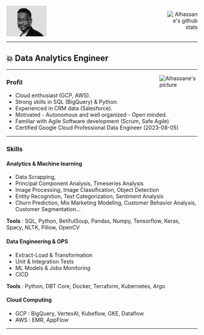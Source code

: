 
 <div style="display: flex;
    justify-content: space-between;">
  <div> 
    <img align="left" alt="Alhassane's picture" width="25%" src="https://github.com/Alhasdata/Alhasdata/blob/main/img/cov.png" />
  </div>
  <div>
    <p align="right"><img src="https://github-readme-stats.vercel.app/api?username=Alhasdata&show_icons=true&theme=radical" alt="Alhassane's github stats" /> </p>
  </div>
</div>
                                                                                                                                           
---
                                                                                                                                           

                                                                                                                                           
## 💥  Data Analytics Engineer 
---

<img align="right" alt="Alhassane's picture" width="20%" src="https://api.accredible.com/v1/frontend/credential_website_embed_image/badge/79263163" />

### Profil
 
- Cloud enthusiast (GCP, AWS).
- Strong skills in SQL (BigQuery) & Python.
- Experienced in CRM data (Salesforce).
- Motivated - Autonomous and well organized - Open minded.
- Familiar with Agile Software development (Scrum, Safe Agile)
- Certified Google Cloud Professional Data Engineer (2023-08-05)
    
---

### Skills

#### Analytics & Machine learning
- Data Scrapping,
- Principal Component Analysis, Timeseries Analysis
- Image Processing, Image Classification, Object Detection
- Entity Recognition, Text Categorization, Sentiment Analysis
- Churn Prediction,  Mix Marketing Modeling, Customer Behavior Analysis, Customer Segmentation...

**Tools** : SQL, Python, BetifulSoup, Pandas, Numpy, Tensorflow, Keras, Spacy, NLTK, Pillow, OpenCV


#### Data Engineering & OPS
- Extract-Load & Transformation
- Unit & Integration Tests
- ML Models & Jobs Monitoring
- CICD

**Tools** : Python, DBT Core, Docker, Terraform, Kubernetes, Argo


#### Cloud Computing

- GCP : BigQuery, VertexAI, Kubeflow, GKE, Dataflow
- AWS : EMR, AppFlow

---
